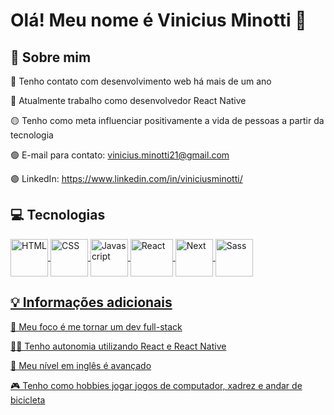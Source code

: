 # Olá! Meu nome é Vinicius Minotti 👋

## 🚀 Sobre mim

🔴 Tenho contato com desenvolvimento web há mais de um ano

🔵 Atualmente trabalho como desenvolvedor React Native

🟡 Tenho como meta influenciar positivamente a vida de pessoas a partir da tecnologia

🟢 E-mail para contato: vinicius.minotti21@gmail.com

🟣 LinkedIn: https://www.linkedin.com/in/viniciusminotti/


## 💻 Tecnologias

<div>
  <a href="https://github.com/minotti21">
  <img align="center" alt="HTML" height="60" width="60" src="https://img.icons8.com/color/344/html-5--v1.png">
  <img align="center" alt="CSS" height="60" width="60" src="https://img.icons8.com/color/344/css3.png">
  <img align="center" alt="Javascript" height="60" width="60" src="https://img.icons8.com/color/344/javascript--v1.png">
  <img align="center" alt="React" height="60" width="68" src="https://upload.wikimedia.org/wikipedia/commons/thumb/a/a7/React-icon.svg/640px-React-icon.svg.png">
  <img align="center" alt="Next" height="60" width="60" src="https://ui-lib.com/blog/wp-content/uploads/2021/12/nextjs-boilerplate-logo.png">
  <img align="center" alt="Sass" height="60" width="60" src="https://www.cursou.com.br/wp-content/uploads/2019/09/Curso-de-Sass.png">
<div/>

## 💡 Informações adicionais

🧠 Meu foco é me tornar um dev full-stack

👩‍💻 Tenho autonomia utilizando React e React Native

💬 Meu nível em inglês é avançado

🎮 Tenho como hobbies jogar jogos de computador, xadrez e andar de bicicleta
